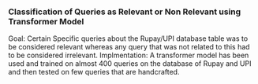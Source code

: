 ### Classification of Queries as Relevant or Non Relevant using Transformer Model
Goal: Certain Specific queries about the Rupay/UPI database table was to be considered relevant whereas any query that was not related to this had to be considered irrelevant.
Implmentation: A transformer model has been used and trained on almost 400 queries on the database of Rupay and UPI and then tested on few queries that are handcrafted.

